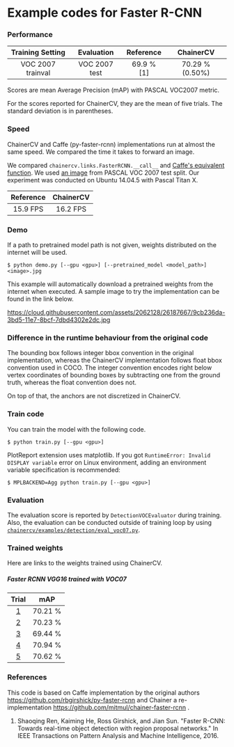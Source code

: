 # Example codes for Faster R-CNN

### Performance

| Training Setting | Evaluation | Reference | ChainerCV |
|:-:|:-:|:-:|:-:|
| VOC 2007 trainval | VOC 2007 test|  69.9 % [1] | 70.29 % (0.50%) |

Scores are mean Average Precision (mAP) with PASCAL VOC2007 metric.

For the scores reported for ChainerCV, they are the mean of five trials.
The standard deviation is in parentheses.


### Speed

ChainerCV and Caffe (py-faster-rcnn) implementations run at almost the same speed.
We compared the time it takes to forward an image.

We compared `chainercv.links.FasterRCNN.__call__` and [Caffe's equivalent function](https://github.com/rbgirshick/py-faster-rcnn/blob/master/lib/fast_rcnn/test.py#L154).
We used [an image](https://github.com/rbgirshick/py-faster-rcnn/blob/master/data/demo/000456.jpg) from PASCAL VOC 2007 test split.
Our experiment was conducted on Ubuntu 14.04.5 with Pascal Titan X.

| Reference | ChainerCV |
|:-:|:-:|
|  15.9 FPS | 16.2 FPS |


### Demo

If a path to pretrained model path is not given, weights distributed on the internet will be used.

```
$ python demo.py [--gpu <gpu>] [--pretrained_model <model_path>] <image>.jpg
```

This example will automatically download a pretrained weights from the internet when executed.
A sample image to try the implementation can be found in the link below.

https://cloud.githubusercontent.com/assets/2062128/26187667/9cb236da-3bd5-11e7-8bcf-7dbd4302e2dc.jpg


### Difference in the runtime behaviour from the original code

The bounding box follows integer bbox convention in the original implementation, whereas the ChainerCV implementation follows float bbox convention used in COCO.
The integer convention encodes right below vertex coordinates of bounding boxes by subtracting one from the ground truth, whereas the float convention does not.

On top of that, the anchors are not discretized in ChainerCV.


### Train code

You can train the model with the following code.

```
$ python train.py [--gpu <gpu>]
```

PlotReport extension uses matplotlib. If you got `RuntimeError: Invalid DISPLAY variable` error on Linux environment, adding an environment variable specification is recommended:

```
$ MPLBACKEND=Agg python train.py [--gpu <gpu>]
```


### Evaluation

The evaluation score is reported by `DetectionVOCEvaluator` during training.
Also, the evaluation can be conducted outside of training loop by using [`chainercv/examples/detection/eval_voc07.py`](https://github.com/chainer/chainercv/blob/master/examples/detection).


### Trained weights

Here are links to the weights trained using ChainerCV.

##### Faster RCNN VGG16 trained with VOC07

| Trial | mAP |
|:-:|:-:|
|  [1](https://github.com/yuyu2172/share-weights/releases/download/0.0.4/faster_rcnn_vgg16_voc07_trained_2017_08_06_trial_0.npz) | 70.21 % |
|  [2](https://github.com/yuyu2172/share-weights/releases/download/0.0.4/faster_rcnn_vgg16_voc07_trained_2017_08_06_trial_1.npz) | 70.23 % |
|  [3](https://github.com/yuyu2172/share-weights/releases/download/0.0.4/faster_rcnn_vgg16_voc07_trained_2017_08_06_trial_2.npz) | 69.44 % |
|  [4](https://github.com/yuyu2172/share-weights/releases/download/0.0.4/faster_rcnn_vgg16_voc07_trained_2017_08_06_trial_3.npz) | 70.94 % |
|  [5](https://github.com/yuyu2172/share-weights/releases/download/0.0.4/faster_rcnn_vgg16_voc07_trained_2017_08_06_trial_4.npz) | 70.62 % |


### References
This code is based on Caffe implementation by the original authors https://github.com/rbgirshick/py-faster-rcnn and Chainer a re-implementation https://github.com/mitmul/chainer-faster-rcnn .

1. Shaoqing Ren, Kaiming He, Ross Girshick, and Jian Sun. "Faster R-CNN: Towards real-time object detection with region proposal networks." In IEEE Transactions on Pattern Analysis and Machine Intelligence, 2016.
